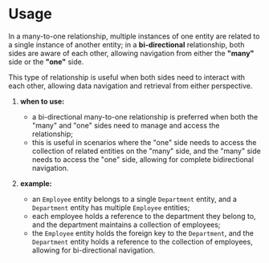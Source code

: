 # Usage
In a many-to-one relationship, multiple instances of one 
entity are related to a single instance of another entity;
in a **bi-directional** relationship, both sides are aware of each other, allowing
navigation from either the **"many"** side or the **"one"** side.

This type of relationship is useful when both sides need to
interact with each other, allowing data navigation and retrieval
from either perspective.

1. **when to use:**
    - a bi-directional many-to-one relationship is preferred when both
   the "many" and "one" sides need to manage and access the relationship;
    - this is useful in scenarios where the "one" side needs to access
   the collection of related entities on the "many" side, and the "many" 
   side needs to access the "one" side, allowing for complete bidirectional navigation.

2. **example:**
    - an `Employee` entity belongs to a single `Department` entity,
   and a `Department` entity has multiple `Employee` entities;
    - each employee holds a reference to the department they belong to, and
   the department maintains a collection of employees;
    - the `Employee` entity holds the foreign key to the `Department`, and the
   `Department` entity holds a reference to the collection of employees, allowing
   for bi-directional navigation.

